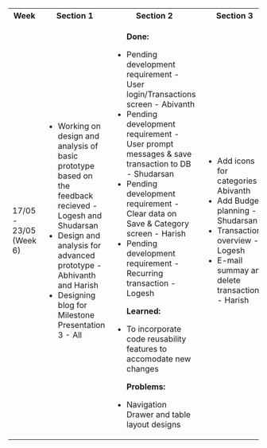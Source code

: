 <table>

<tr>
<th> Week </th>
<th> Section 1 </th>
<th> Section 2 </th>
<th> Section 3 </th>
<th> Section 4 </th>
</tr>

<tr>
<td> 17/05 - 23/05 (Week 6)</td>
<td>

<ul>
<li> Working on design and analysis of basic prototype based on the feedback recieved - Logesh and Shudarsan </li>
<li> Design and analysis for advanced prototype - Abhivanth and Harish </li>
<li> Designing blog for Milestone Presentation 3 - All </li>
</ul>
</td>

<td> 
<ul> <p> <b> Done: </b> </p>
<li>  Pending development requirement - User login/Transactions screen - Abivanth </li>
<li>  Pending development requirement - User prompt messages & save transaction to DB - Shudarsan </li>
<li>  Pending development requirement - Clear data on Save & Category screen - Harish </li>
<li>  Pending development requirement - Recurring transaction - Logesh </li> 
</ul>

<ul> <p> <b> Learned: </b> </p>
<li>  To incorporate code reusability features to accomodate new changes </li>
</ul>

<ul> <p> <b> Problems: </b> </p>
<li>  Navigation Drawer and table layout designs </li>
</ul>
</td>

<td>
<ul>
<li> Add icons for categories - Abivanth </li>
<li> Add Budget planning - Shudarsan </li>
<li> Transactions overview - Logesh </li>
<li> E-mail summay and delete transactions - Harish </li>
</ul>
</td>

<td>
<ul>
<li> To discuss the progress made and receive feedback</li>
<li> To discuss the design constraints</li>
</ul>
</td>

</tr> 



</table>
